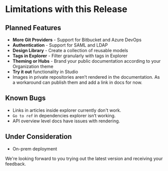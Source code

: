 # Limitations with this Release

## Planned Features
- **More Git Providers** - Support for Bitbucket and Azure DevOps
- **Authentication** - Support for SAML and LDAP
- **Design Library** - Create a collection of reusable models
- **Tags in Explorer** - Filter granularly with tags in Explorer
- **Theming or Hubs** - Brand your public documentation according to your Organization theme 
- **Try it out** functionality in Studio 
- Images in private repositories aren’t rendered in the documentation. As a workaround can publish them and add a link in docs for now.  
## Known Bugs
- Links in articles inside explorer currently don't work.
- `Go to ref` in dependencies explorer isn’t working.
- API overview level docs have issues with rendering.
## Under Consideration
- On-prem deployment

We're looking forward to you trying out the latest version and receiving your feedback.
